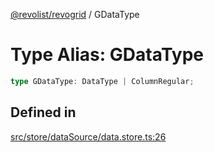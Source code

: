 [@revolist/revogrid](README.md) / GDataType

# Type Alias: GDataType

```ts
type GDataType: DataType | ColumnRegular;
```

## Defined in

[src/store/dataSource/data.store.ts:26](https://github.com/revolist/revogrid/blob/08f5cc514b9bc1666dd85d20f560c0e9b7c7af14/src/store/dataSource/data.store.ts#L26)
